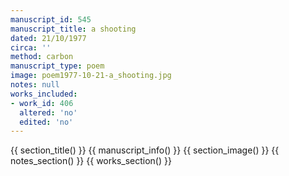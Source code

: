 ```yaml
---
manuscript_id: 545
manuscript_title: a shooting
dated: 21/10/1977
circa: ''
method: carbon
manuscript_type: poem
image: poem1977-10-21-a_shooting.jpg
notes: null
works_included:
- work_id: 406
  altered: 'no'
  edited: 'no'
---
```


{{ section_title() }}
{{ manuscript_info() }}
{{ section_image() }}
{{ notes_section() }}
{{ works_section() }}
